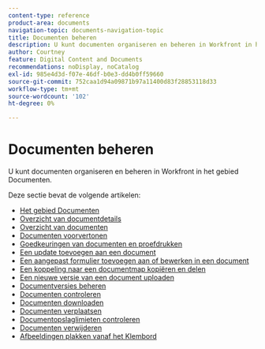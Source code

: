 ```yaml
---
content-type: reference
product-area: documents
navigation-topic: documents-navigation-topic
title: Documenten beheren
description: U kunt documenten organiseren en beheren in Workfront in het gebied Documenten.
author: Courtney
feature: Digital Content and Documents
recommendations: noDisplay, noCatalog
exl-id: 985e4d3d-f07e-46df-b0e3-dd4b0ff59660
source-git-commit: 752caa1d94a09871b97a11400d83f28853118d33
workflow-type: tm+mt
source-wordcount: '102'
ht-degree: 0%

---
```


# Documenten beheren

U kunt documenten organiseren en beheren in Workfront in het gebied Documenten.

Deze sectie bevat de volgende artikelen: &#x200B;

* [Het gebied Documenten](../../documents/managing-documents/documents-area.md)
* [Overzicht van documentdetails](../../documents/managing-documents/document-details-overview.md)
* [Overzicht van documenten](../../documents/managing-documents/summary-for-documents.md)
* [Documenten voorvertonen](../../documents/managing-documents/preview-documents.md)
* [Goedkeuringen van documenten en proefdrukken](../../documents/managing-documents/document-approvals-and-proofing.md)
* [Een update toevoegen aan een document](../../documents/managing-documents/add-update-documents.md)
* [Een aangepast formulier toevoegen aan of bewerken in een document](../../documents/managing-documents/add-custom-form-documents.md)
* [Een koppeling naar een documentmap kopiëren en delen](/help/quicksilver/documents/managing-documents/copy-a-doc-folder-url.md)
* [Een nieuwe versie van een document uploaden](../../documents/managing-documents/upload-new-document-version.md)
* [Documentversies beheren](../../documents/managing-documents/manage-document-versions.md)
* [Documenten controleren](../../documents/managing-documents/check-out-documents.md)
* [Documenten downloaden](../../documents/managing-documents/download-documents.md)
* [Documenten verplaatsen](../../documents/managing-documents/move-documents.md)
* [Documentopslaglimieten controleren](../../documents/managing-documents/check-document-storage.md)
* [Documenten verwijderen](../../documents/managing-documents/delete-documents.md)
* [Afbeeldingen plakken vanaf het Klembord](../../documents/managing-documents/paste-image-clipboard.md)
